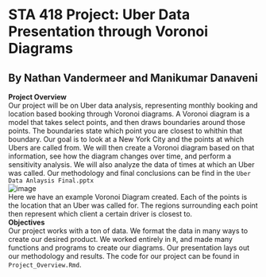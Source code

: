 # STA 418 Project: Uber Data Presentation through Voronoi Diagrams
## By Nathan Vandermeer and Manikumar Danaveni
**Project Overview**\
Our project will be on Uber data analysis, representing monthly booking and location based booking through Voronoi diagrams. A Voronoi diagram is a model that takes select points, and then draws boundaries around those points. The boundaries state which point you are closest to whithin that boundary. Our goal is to look at a New York City and the points at which Ubers are called from. We will then create a Voronoi diagram based on that information, see how the diagram changes over time, and perform a sensitivity analysis. We will also analyze the data of times at which an Uber was called. Our methodology and final conclusions can be find in the `Uber Data Anlaysis Final.pptx`\
![image](https://user-images.githubusercontent.com/97629801/163606984-211ac561-b1f5-42f9-9869-bdd5b6f482f3.png)\
Here we have an example Voronoi Diagram created. Each of the points is the location that an Uber was called for. The regions surrounding each point then represent which client a certain driver is closest to.\
**Objectives**\
Our project works with a ton of data. We format the data in many ways to create our desired product. We worked entirely in `R`, and made many functions and programs to create our diagrams. Our presentation lays out our methodology and results. The code for our project can be found in `Project_Overview.Rmd`.
